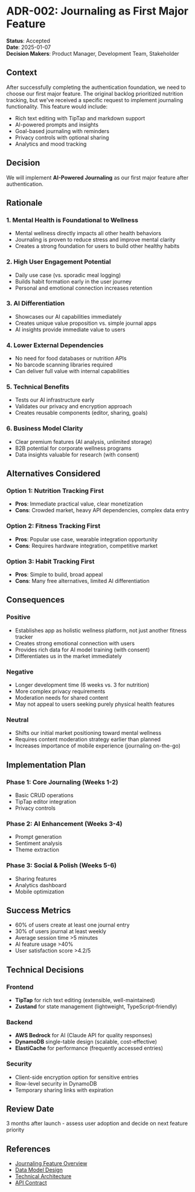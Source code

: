 # ADR-002: Journaling as First Major Feature

**Status**: Accepted  
**Date**: 2025-01-07  
**Decision Makers**: Product Manager, Development Team, Stakeholder

## Context

After successfully completing the authentication foundation, we need to choose our first major feature. The original backlog prioritized nutrition tracking, but we've received a specific request to implement journaling functionality. This feature would include:

- Rich text editing with TipTap and markdown support
- AI-powered prompts and insights
- Goal-based journaling with reminders
- Privacy controls with optional sharing
- Analytics and mood tracking

## Decision

We will implement **AI-Powered Journaling** as our first major feature after authentication.

## Rationale

### 1. Mental Health is Foundational to Wellness
- Mental wellness directly impacts all other health behaviors
- Journaling is proven to reduce stress and improve mental clarity
- Creates a strong foundation for users to build other healthy habits

### 2. High User Engagement Potential
- Daily use case (vs. sporadic meal logging)
- Builds habit formation early in the user journey
- Personal and emotional connection increases retention

### 3. AI Differentiation
- Showcases our AI capabilities immediately
- Creates unique value proposition vs. simple journal apps
- AI insights provide immediate value to users

### 4. Lower External Dependencies
- No need for food databases or nutrition APIs
- No barcode scanning libraries required
- Can deliver full value with internal capabilities

### 5. Technical Benefits
- Tests our AI infrastructure early
- Validates our privacy and encryption approach
- Creates reusable components (editor, sharing, goals)

### 6. Business Model Clarity
- Clear premium features (AI analysis, unlimited storage)
- B2B potential for corporate wellness programs
- Data insights valuable for research (with consent)

## Alternatives Considered

### Option 1: Nutrition Tracking First
- **Pros**: Immediate practical value, clear monetization
- **Cons**: Crowded market, heavy API dependencies, complex data entry

### Option 2: Fitness Tracking First
- **Pros**: Popular use case, wearable integration opportunity
- **Cons**: Requires hardware integration, competitive market

### Option 3: Habit Tracking First
- **Pros**: Simple to build, broad appeal
- **Cons**: Many free alternatives, limited AI differentiation

## Consequences

### Positive
- Establishes app as holistic wellness platform, not just another fitness tracker
- Creates strong emotional connection with users
- Provides rich data for AI model training (with consent)
- Differentiates us in the market immediately

### Negative
- Longer development time (6 weeks vs. 3 for nutrition)
- More complex privacy requirements
- Moderation needs for shared content
- May not appeal to users seeking purely physical health features

### Neutral
- Shifts our initial market positioning toward mental wellness
- Requires content moderation strategy earlier than planned
- Increases importance of mobile experience (journaling on-the-go)

## Implementation Plan

### Phase 1: Core Journaling (Weeks 1-2)
- Basic CRUD operations
- TipTap editor integration
- Privacy controls

### Phase 2: AI Enhancement (Weeks 3-4)
- Prompt generation
- Sentiment analysis
- Theme extraction

### Phase 3: Social & Polish (Weeks 5-6)
- Sharing features
- Analytics dashboard
- Mobile optimization

## Success Metrics
- 60% of users create at least one journal entry
- 30% of users journal at least weekly
- Average session time >5 minutes
- AI feature usage >40%
- User satisfaction score >4.2/5

## Technical Decisions

### Frontend
- **TipTap** for rich text editing (extensible, well-maintained)
- **Zustand** for state management (lightweight, TypeScript-friendly)

### Backend  
- **AWS Bedrock** for AI (Claude API for quality responses)
- **DynamoDB** single-table design (scalable, cost-effective)
- **ElastiCache** for performance (frequently accessed entries)

### Security
- Client-side encryption option for sensitive entries
- Row-level security in DynamoDB
- Temporary sharing links with expiration

## Review Date
3 months after launch - assess user adoption and decide on next feature priority

## References
- [Journaling Feature Overview](/docs/features/journaling/feature-overview.md)
- [Data Model Design](/docs/features/journaling/data-model.md)
- [Technical Architecture](/docs/features/journaling/technical-architecture.md)
- [API Contract](/docs/features/journaling/api-contract.md)
